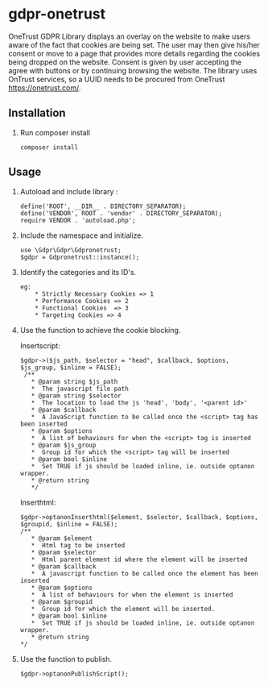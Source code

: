 # gdpr-onetrust
OneTrust GDPR Library displays an overlay on the website to make users aware of the fact that cookies are being set.
The user may then give his/her consent or move to a page that provides more details regarding the cookies being dropped on the website.
Consent is given by user accepting the agree with buttons or by continuing browsing the website.
The library uses OnTrust services, so a UUID needs to be procured from OneTrust https://onetrust.com/.


## Installation

1. Run composer install

    ```
    composer install
    ```

## Usage

1. Autoload and include library :
    ```
    define('ROOT', __DIR__ . DIRECTORY_SEPARATOR);
    define('VENDOR', ROOT . 'vendor' . DIRECTORY_SEPARATOR);
    require VENDOR . 'autoload.php';
    ```
2. Include the namespace and initialize.
    ```
    use \Gdpr\Gdpr\Gdpronetrust;
    $gdpr = Gdpronetrust::instance();
    ```

3. Identify the categories and its ID's.
    ```
    eg:
        * Strictly Necessary Cookies => 1
        * Performance Cookies => 2
        * Functional Cookies  => 3
        * Targeting Cookies => 4
    ```
4. Use the function to achieve the cookie blocking.
    
    Insertscript:
    ```   
    $gdpr->($js_path, $selector = "head", $callback, $options, $js_group, $inline = FALSE);
     /**
       * @param string $js_path
       *  The javascript file path
       * @param string $selector
       *  The location to load the js 'head', 'body', '<parent id>'
       * @param $callback
       *  A JavaScript function to be called once the <script> tag has been inserted
       * @param $options
       *  A list of behaviours for when the <script> tag is inserted
       * @param $js_group
       *  Group id for which the <script> tag will be inserted
       * @param bool $inline
       *  Set TRUE if js should be loaded inline, ie. outside optanon wrapper.
       * @return string
       */
    ```
    
    Inserthtml:
    
    ```
    $gdpr->optanonInserthtml($element, $selector, $callback, $options, $groupid, $inline = FALSE);
    /**
       * @param $element
       *  Html tag to be inserted
       * @param $selector
       *  Html parent element id where the element will be inserted
       * @param $callback
       *  A javascript function to be called once the element has been inserted
       * @param $options
       *  A list of behaviours for when the element is inserted
       * @param $groupid
       *  Group id for which the element will be inserted.
       * @param bool $inline
       *  Set TRUE if js should be loaded inline, ie. outside optanon wrapper.
       * @return string
    */
    ```

5. Use the function to publish.
    
    ```
    $gdpr->optanonPublishScript();
    ```